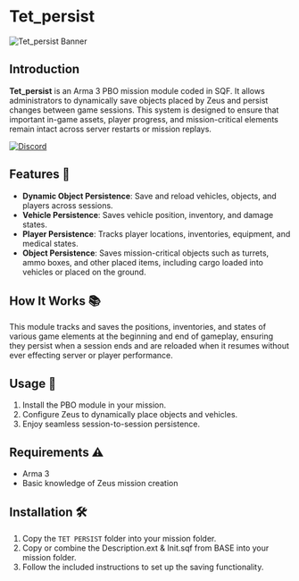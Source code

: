 # Tet_persist

![Tet_persist Banner](https://github.com/Tetlys/TetPersist/blob/main/GIT/Assets/banner.png)

## Introduction

**Tet_persist** is an Arma 3 PBO mission module coded in SQF. It allows administrators to dynamically save objects placed by Zeus and persist changes between game sessions. This system is designed to ensure that important in-game assets, player progress, and mission-critical elements remain intact across server restarts or mission replays.

[![Discord](https://img.shields.io/discord/1234567890?label=Discord&logo=discord&color=blue)](https://discord.gg/4DdMKvJjMa)

## Features 🌟

- **Dynamic Object Persistence**: Save and reload vehicles, objects, and players across sessions.
- **Vehicle Persistence**: Saves vehicle position, inventory, and damage states.
- **Player Persistence**: Tracks player locations, inventories, equipment, and medical states.
- **Object Persistence**: Saves mission-critical objects such as turrets, ammo boxes, and other placed items, including cargo loaded into vehicles or placed on the ground.

## How It Works 📚

This module tracks and saves the positions, inventories, and states of various game elements at the beginning and end of gameplay, ensuring they persist when a session ends and are reloaded when it resumes without ever effecting server or player performance.

## Usage 🚀

1. Install the PBO module in your mission.
2. Configure Zeus to dynamically place objects and vehicles.
3. Enjoy seamless session-to-session persistence.

## Requirements ⚠️

- Arma 3
- Basic knowledge of Zeus mission creation

## Installation 🛠️

1. Copy the `TET PERSIST` folder into your mission folder.
2. Copy or combine the Description.ext & Init.sqf from BASE into your mission folder.
3. Follow the included instructions to set up the saving functionality.
